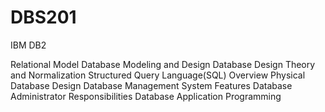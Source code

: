 # DBS201
IBM DB2

Relational Model
Database Modeling and Design
Database  Design Theory and Normalization
Structured Query Language(SQL) Overview 
Physical Database Design
Database Management System Features
Database Administrator Responsibilities 
Database Application Programming 
